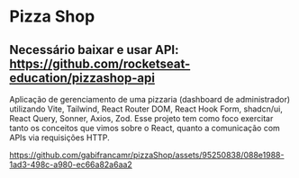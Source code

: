 # Pizza Shop

## Necessário baixar e usar API: https://github.com/rocketseat-education/pizzashop-api

Aplicação de gerenciamento de uma pizzaria (dashboard de administrador) utilizando Vite, Tailwind, React Router DOM, React Hook Form, shadcn/ui, React Query, Sonner, Axios, Zod. Esse projeto tem como foco exercitar tanto os conceitos que vimos sobre o React, quanto a comunicação com APIs via requisições HTTP.

https://github.com/gabifrancamr/pizzaShop/assets/95250838/088e1988-1ad3-498c-a980-ec66a82a6aa2

